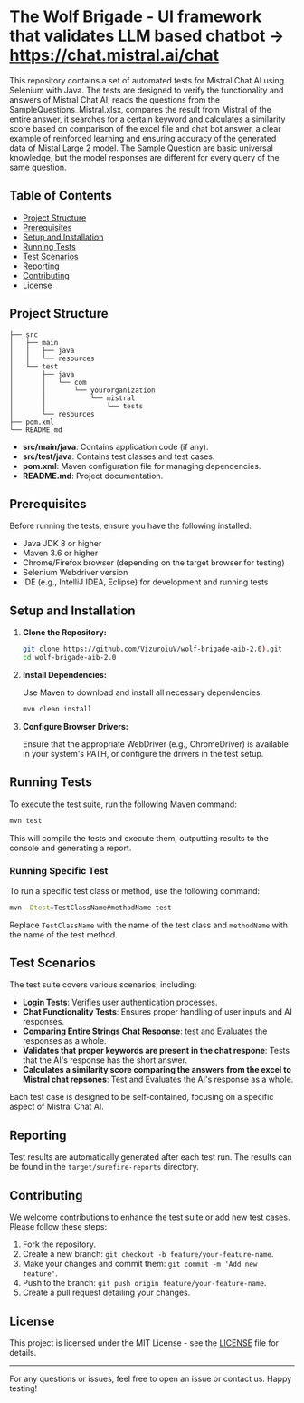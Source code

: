 # The Wolf Brigade - UI framework that validates LLM based chatbot -> https://chat.mistral.ai/chat

This repository contains a set of automated tests for Mistral Chat AI using Selenium with Java. 
The tests are designed to verify the functionality and answers of Mistral Chat AI, reads the questions from the SampleQuestions_Mistral.xlsx, compares the result from Mistral of the entire answer, it searches for a certain
keyword and  calculates a similarity score based on comparison of the excel file and chat bot answer, a clear example of reinforced learning  and ensuring accuracy of the generated data of Mistal Large 2 model.
The Sample Question are basic universal knowledge, but the model responses are different for every query of the same question.



## Table of Contents

- [Project Structure](#project-structure)
- [Prerequisites](#prerequisites)
- [Setup and Installation](#setup-and-installation)
- [Running Tests](#running-tests)
- [Test Scenarios](#test-scenarios)
- [Reporting](#reporting)
- [Contributing](#contributing)
- [License](#license)

## Project Structure

```
├── src
│   ├── main
│   │   ├── java
│   │   └── resources
│   └── test
│       ├── java
│       │   └── com
│       │       └── yourorganization
│       │           └── mistral
│       │               └── tests
│       └── resources
├── pom.xml
└── README.md
```

- **src/main/java**: Contains application code (if any).
- **src/test/java**: Contains test classes and test cases.
- **pom.xml**: Maven configuration file for managing dependencies.
- **README.md**: Project documentation.

## Prerequisites

Before running the tests, ensure you have the following installed:

- Java JDK 8 or higher
- Maven 3.6 or higher
- Chrome/Firefox browser (depending on the target browser for testing)
- Selenium Webdriver version
- IDE (e.g., IntelliJ IDEA, Eclipse) for development and running tests

## Setup and Installation

1. **Clone the Repository:**

   ```bash
   git clone https://github.com/VizuroiuV/wolf-brigade-aib-2.0).git
   cd wolf-brigade-aib-2.0
   ```

2. **Install Dependencies:**

   Use Maven to download and install all necessary dependencies:

   ```bash
   mvn clean install
   ```

3. **Configure Browser Drivers:**

   Ensure that the appropriate WebDriver (e.g., ChromeDriver) is available in your system's PATH, or configure the drivers in the test setup.

## Running Tests

To execute the test suite, run the following Maven command:

```bash
mvn test
```

This will compile the tests and execute them, outputting results to the console and generating a report.

### Running Specific Test

To run a specific test class or method, use the following command:

```bash
mvn -Dtest=TestClassName#methodName test
```

Replace `TestClassName` with the name of the test class and `methodName` with the name of the test method.

## Test Scenarios

The test suite covers various scenarios, including:

- **Login Tests**: Verifies user authentication processes.
- **Chat Functionality Tests**: Ensures proper handling of user inputs and AI responses.
- **Comparing Entire Strings Chat Response**: test and Evaluates the responses as a whole.
- **Validates that proper keywords are present in the chat respone**: Tests that the AI's response has the short answer.
- **Calculates a similarity score comparing the answers from the excel to Mistral chat repsones**: Test and Evaluates the AI's response as a whole.

Each test case is designed to be self-contained, focusing on a specific aspect of Mistral Chat AI.

## Reporting

Test results are automatically generated after each test run. The results can be found in the `target/surefire-reports` directory. 

## Contributing

We welcome contributions to enhance the test suite or add new test cases. Please follow these steps:

1. Fork the repository.
2. Create a new branch: `git checkout -b feature/your-feature-name`.
3. Make your changes and commit them: `git commit -m 'Add new feature'`.
4. Push to the branch: `git push origin feature/your-feature-name`.
5. Create a pull request detailing your changes.

## License

This project is licensed under the MIT License - see the [LICENSE](LICENSE) file for details.

---

For any questions or issues, feel free to open an issue or contact us. Happy testing!
